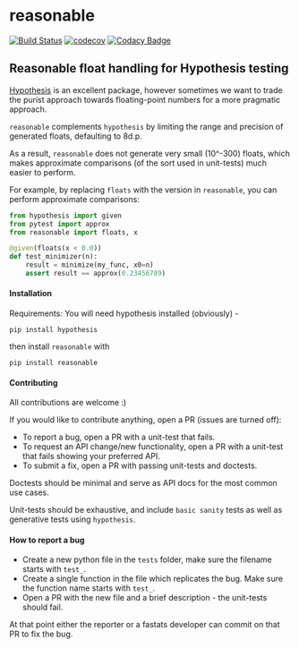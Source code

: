 # reasonable

[![Build Status](https://travis-ci.org/fastats/reasonable.svg?branch=master)](https://travis-ci.org/fastats/reasonable)
[![codecov](https://codecov.io/gh/fastats/reasonable/branch/master/graph/badge.svg)](https://codecov.io/gh/fastats/reasonable)
[![Codacy Badge](https://api.codacy.com/project/badge/Grade/9a41254b85564566913047e65e5f9518)](https://www.codacy.com/app/dave.willmer/reasonable?utm_source=github.com&amp;utm_medium=referral&amp;utm_content=fastats/reasonable&amp;utm_campaign=Badge_Grade)


Reasonable float handling for Hypothesis testing
---

[Hypothesis](https://hypothesis.works) is an excellent package, however sometimes we want to trade the purist approach towards floating-point numbers for a more pragmatic approach.

`reasonable` complements `hypothesis` by limiting the range and precision of generated floats, defaulting to 8d.p. 

As a result, `reasonable` does not generate very small (10^-300) floats, which makes approximate comparisons (of the sort used in unit-tests) much easier to perform.

For example, by replacing `floats` with the version in `reasonable`, you can perform approximate comparisons:

```python
from hypothesis import given
from pytest import approx
from reasonable import floats, x

@given(floats(x < 0.0))
def test_minimizer(n):
    result = minimize(my_func, x0=n)
    assert result == approx(0.23456789)
```

#### Installation

Requirements: You will need hypothesis installed (obviously) - 

```
pip install hypothesis
```

then install `reasonable` with

```
pip install reasonable
```

#### Contributing

All contributions are welcome :)

If you would like to contribute anything, open a PR (issues are turned off):

- To report a bug, open a PR with a unit-test that fails.
- To request an API change/new functionality, open a PR with a unit-test that fails showing your preferred API.
- To submit a fix, open a PR with passing unit-tests and doctests. 

Doctests should be minimal and serve as API docs for the most common use cases. 

Unit-tests should be exhaustive, and include `basic sanity` tests as well as generative tests using `hypothesis`.

#### How to report a bug

- Create a new python file in the `tests` folder, make sure the filename starts with `test_`.
- Create a single function in the file which replicates the bug. Make sure the function name starts with `test_`.
- Open a PR with the new file and a brief description - the unit-tests should fail.

At that point either the reporter or a fastats developer can commit on that PR to fix the bug.
